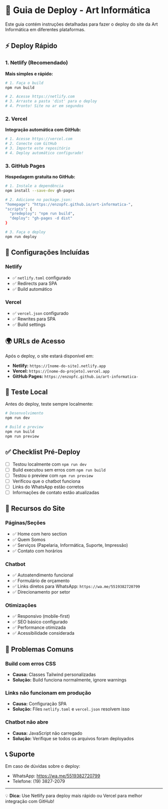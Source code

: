 # 🚀 Guia de Deploy - Art Informática

Este guia contém instruções detalhadas para fazer o deploy do site da Art Informática em diferentes plataformas.

## ⚡ Deploy Rápido

### 1. Netlify (Recomendado)
**Mais simples e rápido:**

```bash
# 1. Faça o build
npm run build

# 2. Acesse https://netlify.com
# 3. Arraste a pasta 'dist' para o deploy
# 4. Pronto! Site no ar em segundos
```

### 2. Vercel
**Integração automática com GitHub:**

```bash
# 1. Acesse https://vercel.com
# 2. Conecte com GitHub
# 3. Importe este repositório
# 4. Deploy automático configurado!
```

### 3. GitHub Pages
**Hospedagem gratuita no GitHub:**

```bash
# 1. Instale a dependência
npm install --save-dev gh-pages

# 2. Adicione no package.json:
"homepage": "https://enzopfc.github.io/art-informatica-",
"scripts": {
  "predeploy": "npm run build",
  "deploy": "gh-pages -d dist"
}

# 3. Faça o deploy
npm run deploy
```

## 🔧 Configurações Incluídas

### Netlify
- ✅ `netlify.toml` configurado
- ✅ Redirects para SPA
- ✅ Build automático

### Vercel
- ✅ `vercel.json` configurado
- ✅ Rewrites para SPA
- ✅ Build settings

## 🌍 URLs de Acesso

Após o deploy, o site estará disponível em:

- **Netlify:** `https://[nome-do-site].netlify.app`
- **Vercel:** `https://[nome-do-projeto].vercel.app`
- **GitHub Pages:** `https://enzopfc.github.io/art-informatica-`

## 📱 Teste Local

Antes do deploy, teste sempre localmente:

```bash
# Desenvolvimento
npm run dev

# Build e preview
npm run build
npm run preview
```

## ✅ Checklist Pré-Deploy

- [ ] Testou localmente com `npm run dev`
- [ ] Build executou sem erros com `npm run build`
- [ ] Testou o preview com `npm run preview`
- [ ] Verificou que o chatbot funciona
- [ ] Links do WhatsApp estão corretos
- [ ] Informações de contato estão atualizadas

## 🎯 Recursos do Site

### Páginas/Seções
- ✅ Home com hero section
- ✅ Quem Somos
- ✅ Serviços (Papelaria, Informática, Suporte, Impressão)
- ✅ Contato com horários

### Chatbot
- ✅ Autoatendimento funcional
- ✅ Formulário de orçamento
- ✅ Links diretos para WhatsApp: `https://wa.me/5519382720799`
- ✅ Direcionamento por setor

### Otimizações
- ✅ Responsivo (mobile-first)
- ✅ SEO básico configurado
- ✅ Performance otimizada
- ✅ Acessibilidade considerada

## 🚨 Problemas Comuns

### Build com erros CSS
- **Causa:** Classes Tailwind personalizadas
- **Solução:** Build funciona normalmente, ignore warnings

### Links não funcionam em produção
- **Causa:** Configuração SPA
- **Solução:** Files `netlify.toml` e `vercel.json` resolvem isso

### Chatbot não abre
- **Causa:** JavaScript não carregado
- **Solução:** Verifique se todos os arquivos foram deployados

## 📞 Suporte

Em caso de dúvidas sobre o deploy:
- WhatsApp: https://wa.me/5519382720799
- Telefone: (19) 3827-2079

---

💡 **Dica:** Use Netlify para deploy mais rápido ou Vercel para melhor integração com GitHub!